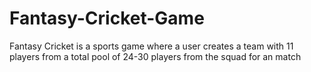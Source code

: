 # Fantasy-Cricket-Game
Fantasy Cricket is a sports game where a user creates a team with 11 players from a total pool of 24-30 players from the squad for an match
